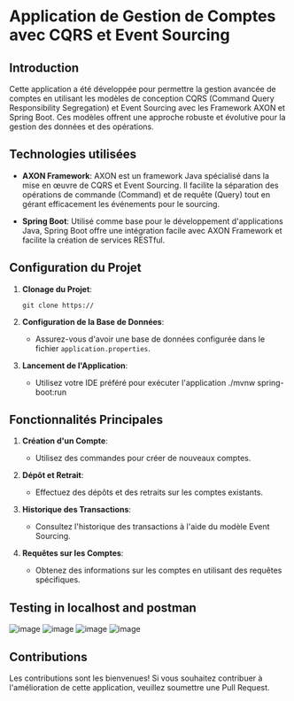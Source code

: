 # Application de Gestion de Comptes avec CQRS et Event Sourcing

## Introduction

Cette application a été développée pour permettre la gestion avancée de comptes en utilisant les modèles de conception CQRS (Command Query Responsibility Segregation) et Event Sourcing avec les Framework AXON et Spring Boot. Ces modèles offrent une approche robuste et évolutive pour la gestion des données et des opérations.

## Technologies utilisées

- **AXON Framework**: AXON est un framework Java spécialisé dans la mise en œuvre de CQRS et Event Sourcing. Il facilite la séparation des opérations de commande (Command) et de requête (Query) tout en gérant efficacement les événements pour le sourcing.
  
- **Spring Boot**: Utilisé comme base pour le développement d'applications Java, Spring Boot offre une intégration facile avec AXON Framework et facilite la création de services RESTful.

## Configuration du Projet

1. **Clonage du Projet**:
   ```
   git clone https://

2. **Configuration de la Base de Données**:
   - Assurez-vous d'avoir une base de données configurée dans le fichier `application.properties`.

3. **Lancement de l'Application**:
   - Utilisez votre IDE préféré pour exécuter l'application 
     ./mvnw spring-boot:run
     

## Fonctionnalités Principales

1. **Création d'un Compte**:
   - Utilisez des commandes pour créer de nouveaux comptes.

2. **Dépôt et Retrait**:
   - Effectuez des dépôts et des retraits sur les comptes existants.

3. **Historique des Transactions**:
   - Consultez l'historique des transactions à l'aide du modèle Event Sourcing.

4. **Requêtes sur les Comptes**:
   - Obtenez des informations sur les comptes en utilisant des requêtes spécifiques.



## Testing in localhost and postman 
![image](https://github.com/salsabile18/Event-Driven-Architecture32/assets/100244944/bfed79d9-e836-4ef8-99db-ac5b818cf93b)
![image](https://github.com/salsabile18/Event-Driven-Architecture32/assets/100244944/bbe8d02e-74f4-4c3f-a73c-2fcad1ba8002)
![image](https://github.com/salsabile18/Event-Driven-Architecture32/assets/100244944/2889aabf-4531-4937-8da4-7aca5bd258fa)
![image](https://github.com/salsabile18/Event-Driven-Architecture32/assets/100244944/e7b1267a-acb0-4579-b673-9e1595343714)



## Contributions

Les contributions sont les bienvenues! Si vous souhaitez contribuer à l'amélioration de cette application, veuillez soumettre une Pull Request.


